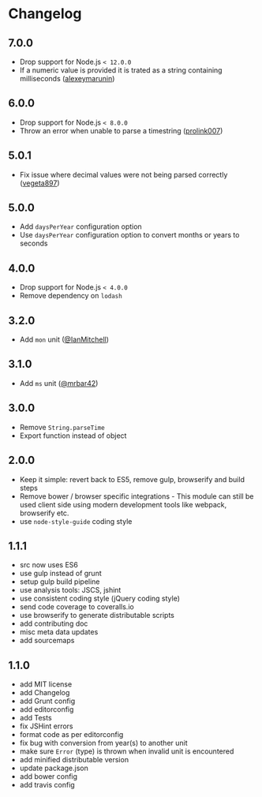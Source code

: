 # Changelog

## 7.0.0

- Drop support for Node.js `< 12.0.0`
- If a numeric value is provided it is trated as a string containing milliseconds ([alexeymarunin](https://github.com/alexeymarunin))

## 6.0.0

- Drop support for Node.js `< 8.0.0`
- Throw an error when unable to parse a timestring ([prolink007](https://github.com/prolink007))

## 5.0.1

- Fix issue where decimal values were not being parsed correctly ([vegeta897](https://github.com/vegeta897))

## 5.0.0

- Add `daysPerYear` configuration option
- Use `daysPerYear` configuration option to convert months or years to seconds

## 4.0.0

- Drop support for Node.js `< 4.0.0`
- Remove dependency on `lodash`

## 3.2.0

- Add `mon` unit ([@IanMitchell](https://github.com/IanMitchell))

## 3.1.0

- Add `ms` unit ([@mrbar42](https://github.com/mrbar42))

## 3.0.0

- Remove `String.parseTime`
- Export function instead of object

## 2.0.0

- Keep it simple: revert back to ES5, remove gulp, browserify and build steps
- Remove bower / browser specific integrations - This module can still be used client side using modern development tools like webpack, browserify etc.
- use `node-style-guide` coding style

## 1.1.1

- src now uses ES6
- use gulp instead of grunt
- setup gulp build pipeline
- use analysis tools: JSCS, jshint
- use consistent coding style (jQuery coding style)
- send code coverage to coveralls.io
- use browserify to generate distributable scripts
- add contributing doc
- misc meta data updates
- add sourcemaps

## 1.1.0

- add MIT license
- add Changelog
- add Grunt config
- add editorconfig
- add Tests
- fix JSHint errors
- format code as per editorconfig
- fix bug with conversion from year(s) to another unit
- make sure `Error` (type) is thrown when invalid unit is encountered
- add minified distributable version
- update package.json
- add bower config
- add travis config
